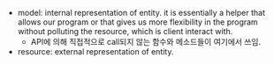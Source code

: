 * model: internal representation of entity. it is essentially a helper that allows our program or that gives us more flexibility in the program without polluting the resource, which is client interact with.
  * API에 의해 직접적으로 call되지 않는 함수와 메소드들이 여기에서 쓰임. 
* resource: external representation of entity.